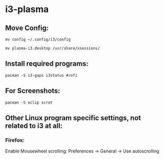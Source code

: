 # i3-plasma

## Move Config:

`mv config ~/.config/i3/config`

`mv plasma-i3.desktop /usr/share/xsessions/`

## Install required programs:

`pacman -S i3-gaps i3status #rofi` 

## For Screenshots:

`pacman -S xclip scrot`


## Other Linux program specific settings, not related to i3 at all:

### Firefox:

Enable Mousewheel scrolling: Preferences -> General -> Use autoscrolling
